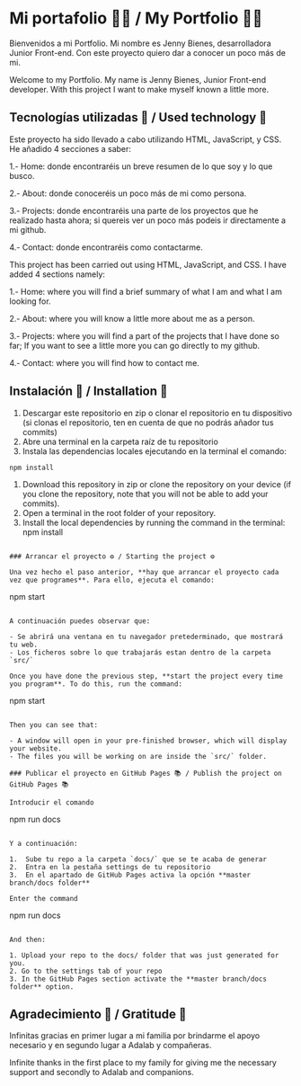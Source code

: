 # Mi portafolio 👨‍💻 / My Portfolio 👨‍💻
Bienvenidos a mi Portfolio. Mi nombre es Jenny Bienes, desarrolladora Junior Front-end. Con este proyecto quiero dar a conocer un poco más de mi. 

Welcome to my Portfolio. My name is Jenny Bienes, Junior Front-end developer. With this project I want to make myself known a little more.

## Tecnologías utilizadas 📝 / Used technology 📝
Este proyecto ha sido llevado a cabo utilizando HTML, JavaScript, y CSS. He añadido 4 secciones a saber: 

1.- Home: donde encontraréis un breve resumen de lo que soy y lo que busco.

2.- About: donde conoceréis un poco más de mi como persona.

3.- Projects: donde encontraréis una parte de los proyectos que he realizado hasta ahora; si quereis ver un poco más podeis ir directamente a mi github.

4.- Contact: donde encontraréis como contactarme.

This project has been carried out using HTML, JavaScript, and CSS. I have added 4 sections namely:

1.- Home: where you will find a brief summary of what I am and what I am looking for.

2.- About: where you will know a little more about me as a person.

3.- Projects: where you will find a part of the projects that I have done so far; If you want to see a little more you can go directly to my github.

4.- Contact: where you will find how to contact me.

## Instalación 🔧 / Installation 🔧

1. Descargar este repositorio en zip o clonar el repositorio en tu dispositivo (si clonas el repositorio, ten en cuenta de que no podrás añador tus commits)
2. Abre una terminal en la carpeta raíz de tu repositorio
3. Instala las dependencias locales ejecutando en la terminal el comando:

```
npm install
```

1. Download this repository in zip or clone the repository on your device (if you clone the repository, note that you will not be able to add your commits).
2. Open a terminal in the root folder of your repository.
3. Install the local dependencies by running the command in the terminal:
npm install
```

### Arrancar el proyecto ⚙️ / Starting the project ⚙️

Una vez hecho el paso anterior, **hay que arrancar el proyecto cada vez que programes**. Para ello, ejecuta el comando:

```
npm start
```

A continuación puedes observar que:

- Se abrirá una ventana en tu navegador pretederminado, que mostrará tu web.
- Los ficheros sobre lo que trabajarás estan dentro de la carpeta `src/`

Once you have done the previous step, **start the project every time you program**. To do this, run the command:

```
npm start
```

Then you can see that:

- A window will open in your pre-finished browser, which will display your website.
- The files you will be working on are inside the `src/` folder.

### Publicar el proyecto en GitHub Pages 📚 / Publish the project on GitHub Pages 📚

Introducir el comando

```
npm run docs
```

Y a continuación:

1.  Sube tu repo a la carpeta `docs/` que se te acaba de generar
2.  Entra en la pestaña settings de tu repositorio
3.  En el apartado de GitHub Pages activa la opción **master branch/docs folder**

Enter the command

```
npm run docs
```

And then:

1. Upload your repo to the docs/ folder that was just generated for you.
2. Go to the settings tab of your repo
3. In the GitHub Pages section activate the **master branch/docs folder** option.

```

 ## Agradecimiento 👯 / Gratitude 👯

 Infinitas gracias en primer lugar a mi familia por brindarme el apoyo necesario y en segundo lugar a Adalab y compañeras.

 Infinite thanks in the first place to my family for giving me the necessary support and secondly to Adalab and companions.

